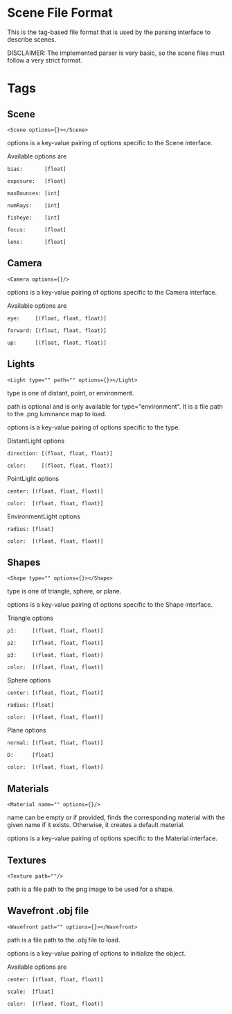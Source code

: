 # Scene File Format
This is the tag-based file format that is used by the parsing interface to describe scenes.

DISCLAIMER: The implemented parser is very basic, so the scene files must follow a very strict format.

# Tags

## Scene
```<Scene options={}></Scene>```

options is a key-value pairing of options specific to the Scene interface.

Available options are 

```bias:       [float]```

```exposure:   [float]```

```maxBounces: [int]```

```numRays:    [int]```

```fisheye:    [int]```

```focus:      [float]```

```lens:       [float]```

## Camera
```<Camera options={}/>```

options is a key-value pairing of options specific to the Camera interface.

Available options are 

```eye:     [(float, float, float)]```

```forward: [(float, float, float)]```

```up:      [(float, float, float)]```

## Lights
```<Light type="" path="" options={}></Light>```

type is one of distant, point, or environment.

path is optional and is only available for type="environment". It is a file path to the .png luminance map to load.

options is a key-value pairing of options specific to the type.

DistantLight options

```direction: [(float, float, float)]```

```color:     [(float, float, float)]```

PointLight options

```center: [(float, float, float)]```

```color:  [(float, float, float)]```

EnvironmentLight options

```radius: [float]```

```color:  [(float, float, float)]```

## Shapes
```<Shape type="" options={}></Shape>```

type is one of triangle, sphere, or plane.

options is a key-value pairing of options specific to the Shape interface.

Triangle options

```p1:     [(float, float, float)]```

```p2:     [(float, float, float)]```

```p3:     [(float, float, float)]```

```color:  [(float, float, float)]```

Sphere options

```center: [(float, float, float)]```

```radius: [float]```

```color:  [(float, float, float)]```

Plane options

```normal: [(float, float, float)]```

```D:      [float]```

```color:  [(float, float, float)]```

## Materials
```<Material name="" options={}/>```

name can be empty or if provided, finds the corresponding material with the given name if it exists.
Otherwise, it creates a default material.

options is a key-value pairing of options specific to the Material interface.

## Textures
```<Texture path=""/>```

path is a file path to the png image to be used for a shape.

## Wavefront .obj file
```<Wavefront path="" options={}></Wavefront>```

path is a file path to the .obj file to load.

options is a key-value pairing of options to initialize the object.

Available options are

```center: [(float, float, float)]```

```scale:  [float]```

```color:  [(float, float, float)]```
